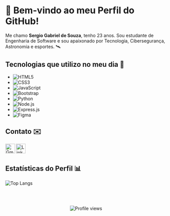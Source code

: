 # 👋 Bem-vindo ao meu Perfil do GitHub!

Me chamo **Sergio Gabriel de Souza**, tenho 23 anos. Sou  estudante de Engenharia de Software e sou apaixonado por Tecnologia, Cibersegurança, Astronomia e esportes. 🛰️

## Tecnologias que utilizo no meu dia 🚀
- ![HTML5](https://img.shields.io/badge/HTML5-E34F26?style=for-the-badge&logo=html5&logoColor=white)
- ![CSS3](https://img.shields.io/badge/CSS3-1572B6?style=for-the-badge&logo=css3&logoColor=white)
- ![JavaScript](https://img.shields.io/badge/JavaScript-F7DF1E?style=for-the-badge&logo=javascript&logoColor=black)
- ![Bootstrap](https://img.shields.io/badge/Bootstrap-563D7C?style=for-the-badge&logo=bootstrap&logoColor=white)
- ![Python](https://img.shields.io/badge/Python-3776AB?style=for-the-badge&logo=python&logoColor=white)
- ![Node.js](https://img.shields.io/badge/Node.js-43853D?style=for-the-badge&logo=node.js&logoColor=white)
- ![Express.js](https://img.shields.io/badge/Express.js-404D59?style=for-the-badge)
- ![Figma](https://img.shields.io/badge/Figma-F24E1E?style=for-the-badge&logo=figma&logoColor=white)

## Contato ✉️

<a href=mailto:sergiogabriel.souzaa@gmail.com><img align="left" alt="Gmail" height="30" src="https://user-images.githubusercontent.com/105741181/186945008-37f0971d-dac1-45b6-ad16-5566ad16bdad.png"  target="_blank" > 
<a href="https://www.linkedin.com/in/sergio-gabriel-de-souza//"><img align="left" alt="Linkedin" height="30" src="https://user-images.githubusercontent.com/105741181/186735021-2a2cc3e4-8f94-44c2-9d72-a4206fd4538c.png" target="_blank" ></a>
  
<br/></br>
## Estatísticas do Perfil 📊
![Top Langs](https://github-readme-stats.vercel.app/api/top-langs/?username=Sergio-Gabriell&layout=compact)
  
<br/></br>
<p align="center"><img src="https://komarev.com/ghpvc/?username=Sergio-Gabriell&color=lightgrey" alt="Profile views"/></p>  
